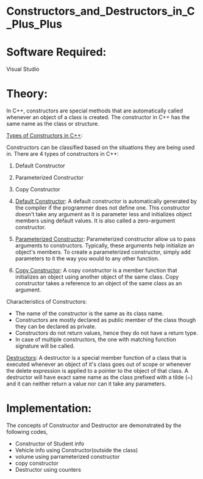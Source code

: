 # Constructors_and_Destructors_in_C_Plus_Plus
# Software Required:
Visual Studio
# Theory:
In C++, constructors are special methods that are automatically called whenever an object of a class is created. The constructor in C++ has the same name as the class or structure.

<ins>Types of Constructors in C++</ins>:

Constructors can be classified based on the situations they are being used in. There are 4 types of constructors in C++:

1. Default Constructor
2. Parameterized Constructor
3. Copy Constructor

1. <ins>Default Constructor</ins>:
A default constructor is automatically generated by the compiler if the programmer does not define one. This constructor doesn't take any argument as it is parameter less and initializes object members using default values. It is also called a zero-argument constructor. 

2. <ins> Parameterized Constructor</ins>:
Parameterized constructor allow us to pass arguments to constructors. Typically, these arguments help initialize an object's members. To create a parameterized constructor, simply add parameters to it the way you would to any other function.

4. <ins> Copy Constructor</ins>:
A copy constructor is a member function that initializes an object using another object of the same class. Copy constructor takes a reference to an object of the same class as an argument.

Characteristics of Constructors:

+ The name of the constructor is the same as its class name.
+ Constructors are mostly declared as public member of the class though they can be declared as private.
+ Constructors do not return values, hence they do not have a return type.
+ In case of multiple constructors, the one with matching function signature will be called.

<ins>Destructors</ins>:
A destructor is a special member function of a class that is executed whenever an object of it's class goes out of scope or whenever the delete expression is applied to a pointer to the object of that class. A destructor will have exact same name as the class prefixed with a tilde (~) and it can neither return a value nor can it take any parameters. 

# Implementation:
The concepts of Constructor and Destructor are demonstrated by the following codes,
+ Constructor of Student info
+ Vehicle info using Constructor(outside the class)
+ volume using parrameterized constructor
+ copy constructor
+ Destructor using counters
